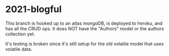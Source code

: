# 2021-blogful

This branch is hooked up to an atlas mongoDB, is deployed to heroku, and has all the CRUD ops.
It does NOT have the "Authors" model or the authors collection yet.

It's testing is broken since it's still setup for the old volatile model that uses volatile data.